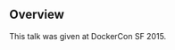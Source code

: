 <!--
{
"name" : "container-hacks-and-fun-images",
"version" : "0.1",
"title" : "Container Hacks and Fun Images",
"description" : "Learn about the latest developments in the Docker world.",
"freshnessDate" : 2015-06-24,
"homepage" : "https://www.youtube.com/embed/1qlLUf7KtAw",
"canonicalSource" : "https://www.youtube.com/embed/1qlLUf7KtAw",
"license" : "All Rights Reserved"
}
-->

<!-- @section -->

## Overview

This talk was given at DockerCon SF 2015. 

<!-- @asset, "contentType": "outlearn/video", "provider": "youtube", "url": "https://www.youtube.com/embed/1qlLUf7KtAw" -->
